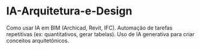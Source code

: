 # IA-Arquitetura-e-Design
Como usar IA em BIM (Archicad, Revit, IFC).  Automação de tarefas repetitivas (ex: quantitativos, gerar tabelas).  Uso de IA generativa para criar conceitos arquitetônicos.
